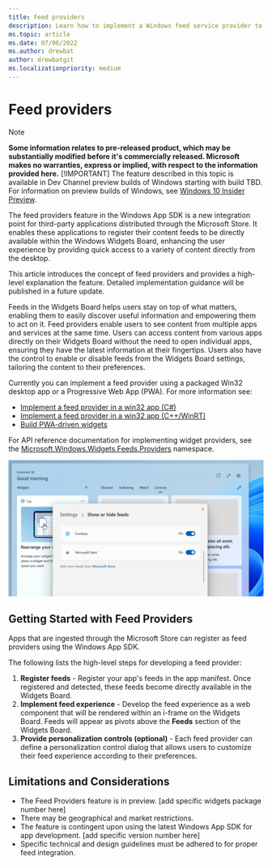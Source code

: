 ```yaml
---
title: Feed providers
description: Learn how to implement a Windows feed service provider to support your app. 
ms.topic: article
ms.date: 07/06/2022
ms.author: drewbat
author: drewbatgit
ms.localizationpriority: medium
---
```




# Feed providers

> [!NOTE]
> **Some information relates to pre-released product, which may be substantially modified before it's commercially released. Microsoft makes no warranties, express or implied, with respect to the information provided here.**
> [!IMPORTANT]
> The feature described in this topic is available in Dev Channel preview builds of Windows starting with build TBD. For information on preview builds of Windows, see [Windows 10 Insider Preview](https://insider.windows.com/en-us/preview-windows).

The feed providers feature in the Windows App SDK is a new integration point for third-party applications distributed through the Microsoft Store. It enables these applications to register their content feeds to be directly available within the Windows Widgets Board, enhancing the user experience by providing quick access to a variety of content directly from the desktop.

This article introduces the concept of feed providers and provides a high-level explanation the feature. Detailed implementation guidance will be published in a future update.

Feeds in the Widgets Board helps users stay on top of what matters, enabling them to easily discover useful information and empowering them to act on it. Feed providers enable users to see content from multiple apps and services at the same time. Users can access content from various apps directly on their Widgets Board without the need to open individual apps, ensuring they have the latest information at their fingertips. Users also have the control to enable or disable feeds from the Widgets Board settings, tailoring the content to their preferences.

Currently you can implement a feed provider using a packaged Win32 desktop app or a Progressive Web App (PWA). For more information see:

* [Implement a feed provider in a win32 app (C#)](implement-feed-provider-cs.md)
* [Implement a feed provider in a win32 app (C++/WinRT)](implement-feed-provider-win32.md)
* [Build PWA-driven widgets](/microsoft-edge/progressive-web-apps-chromium/how-to/widgets)


For API reference documentation for implementing widget providers, see the [Microsoft.Windows.Widgets.Feeds.Providers](/windows/windows-app-sdk/api/winrt/microsoft.windows.widgets.feeds.providers) namespace.


![A screenshot showing the Windows Widgets Board showing feeds.](./images/feeds-screenshot.png)

## Getting Started with Feed Providers

Apps that are ingested through the Microsoft Store can register as feed providers using the Windows App SDK. 

The following lists the high-level steps for developing a feed provider:

1.	**Register feeds** - Register your app's feeds in the app manifest. Once registered and detected, these feeds become directly available in the Widgets Board.
2.	**Implement feed experience** - Develop the feed experience as a web component that will be rendered within an i-frame on the Widgets Board. Feeds will appear as pivots above the **Feeds** section of the Widgets Board.
3.	**Provide personalization controls (optional)** - Each feed provider can define a personalization control dialog that allows users to customize their feed experience according to their preferences.

## Limitations and Considerations

- The Feed Providers feature is in preview. [add specific widgets package number here]
- There may be geographical and market restrictions.
- The feature is contingent upon using the latest Windows App SDK for app development. [add specific version number here]
- Specific technical and design guidelines must be adhered to for proper feed integration.


